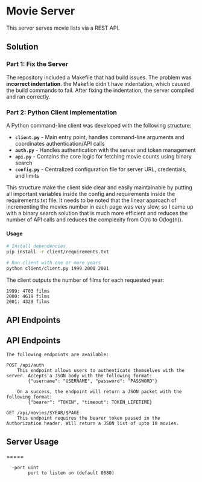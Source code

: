 # Movie Server

This server serves movie lists via a REST API.

## Solution

### Part 1: Fix the Server

The repository included a Makefile that had build issues. The problem was **incorrect indentation**. the Makefile didn't have indentation, which caused the build commands to fail. After fixing the indentation, the server compiled and ran correctly.

### Part 2: Python Client Implementation

A Python command-line client was developed with the following structure:

- **`client.py`** - Main entry point, handles command-line arguments and coordinates authentication/API calls
- **`auth.py`** - Handles authentication with the server and token management
- **`api.py`** - Contains the core logic for fetching movie counts using binary search
- **`config.py`** - Centralized configuration file for server URL, credentials, and limits

This structure make the client side clear and easily maintainable by putting all important variables inside the config and requirements inside the requirements.txt file. It needs to be noted that the linear approach of incrementing the movies number in each page was very slow, so I came up with a binary search solution that is much more efficient and reduces the number of API calls and reduces the complexity from O(n) to O(log(n)).

#### Usage

```bash
# Install dependencies
pip install -r client/requirements.txt

# Run client with one or more years
python client/client.py 1999 2000 2001
```

The client outputs the number of films for each requested year:

```
1999: 4703 films
2000: 4619 films
2001: 4329 films
```

## API Endpoints

## API Endpoints

```
The following endpoints are available:

POST /api/auth
	This endpoint allows users to authenticate themselves with the server. Accepts a JSON body with the following format:
		{"username": "USERNAME", "password": "PASSWORD"}

	On a success, the endpoint will return a JSON packet with the following format:
		{"bearer": "TOKEN", "timeout": TOKEN_LIFETIME}

GET /api/movies/$YEAR/$PAGE
	This endpoint requires the bearer token passed in the Authorization header. Will return a JSON list of upto 10 movies.
```

## Server Usage

=====

```
  -port uint
    	port to listen on (default 8080)
```
